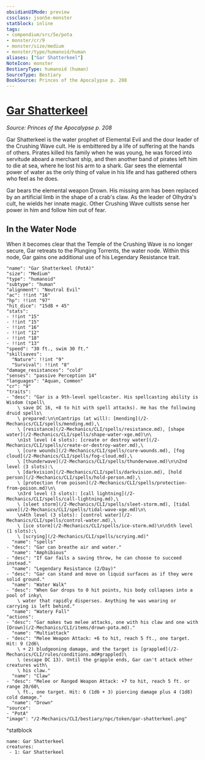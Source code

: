```yaml
---
obsidianUIMode: preview
cssclass: json5e-monster
statblock: inline
tags:
- compendium/src/5e/pota
- monster/cr/9
- monster/size/medium
- monster/type/humanoid/human
aliases: ["Gar Shatterkeel"]
NoteIcon: monster
BestiaryType: humanoid (human)
SourceType: Bestiary
BookSource: Princes of the Apocalypse p. 208
---
```

# [Gar Shatterkeel](2-Mechanics/CLI/bestiary/npc/gar-shatterkeel-pota.md)
*Source: Princes of the Apocalypse p. 208*  

Gar Shatterkeel is the water prophet of Elemental Evil and the dour leader of the Crushing Wave cult. He is embittered by a life of suffering at the hands of others. Pirates killed his family when he was young, he was forced into servitude aboard a merchant ship, and then another band of pirates left him to die at sea, where he lost his arm to a shark. Gar sees the elemental power of water as the only thing of value in his life and has gathered others who feel as he does.

Gar bears the elemental weapon Drown. His missing arm has been replaced by an artificial limb in the shape of a crab's claw. As the leader of Olhydra's cult, he wields her innate magic. Other Crushing Wave cultists sense her power in him and follow him out of fear.

## In the Water Node

When it becomes clear that the Temple of the Crushing Wave is no longer secure, Gar retreats to the Plunging Torrents, the water node. Within this node, Gar gains one additional use of his Legendary Resistance trait.

```statblock
"name": "Gar Shatterkeel (PotA)"
"size": "Medium"
"type": "humanoid"
"subtype": "human"
"alignment": "Neutral Evil"
"ac": !!int "16"
"hp": !!int "97"
"hit_dice": "15d8 + 45"
"stats":
- !!int "15"
- !!int "15"
- !!int "16"
- !!int "12"
- !!int "18"
- !!int "13"
"speed": "30 ft., swim 30 ft."
"skillsaves":
  "Nature": !!int "9"
  "Survival": !!int "8"
"damage_resistances": "cold"
"senses": "passive Perception 14"
"languages": "Aquan, Common"
"cr": "9"
"traits":
- "desc": "Gar is a 9th-level spellcaster. His spellcasting ability is Wisdom (spell\
    \ save DC 16, +8 to hit with spell attacks). He has the following druid spells\
    \ prepared:\n\nCantrips (at will): [mending](/2-Mechanics/CLI/spells/mending.md),\
    \ [resistance](/2-Mechanics/CLI/spells/resistance.md), [shape water](/2-Mechanics/CLI/spells/shape-water-xge.md)\n\
    \n1st level (4 slots): [create or destroy water](/2-Mechanics/CLI/spells/create-or-destroy-water.md),\
    \ [cure wounds](/2-Mechanics/CLI/spells/cure-wounds.md), [fog cloud](/2-Mechanics/CLI/spells/fog-cloud.md),\
    \ [thunderwave](/2-Mechanics/CLI/spells/thunderwave.md)\n\n2nd level (3 slots):\
    \ [darkvision](/2-Mechanics/CLI/spells/darkvision.md), [hold person](/2-Mechanics/CLI/spells/hold-person.md),\
    \ [protection from poison](/2-Mechanics/CLI/spells/protection-from-poison.md)\n\
    \n3rd level (3 slots): [call lightning](/2-Mechanics/CLI/spells/call-lightning.md),\
    \ [sleet storm](/2-Mechanics/CLI/spells/sleet-storm.md), [tidal wave](/2-Mechanics/CLI/spells/tidal-wave-xge.md)\n\
    \n4th level (3 slots): [control water](/2-Mechanics/CLI/spells/control-water.md),\
    \ [ice storm](/2-Mechanics/CLI/spells/ice-storm.md)\n\n5th level (1 slots):\
    \ [scrying](/2-Mechanics/CLI/spells/scrying.md)"
  "name": "spells"
- "desc": "Gar can breathe air and water."
  "name": "Amphibious"
- "desc": "If Gar fails a saving throw, he can choose to succeed instead."
  "name": "Legendary Resistance (2/Day)"
- "desc": "Gar can stand and move on liquid surfaces as if they were solid ground."
  "name": "Water Walk"
- "desc": "When Gar drops to 0 hit points, his body collapses into a pool of inky\
    \ water that rapidly disperses. Anything he was wearing or carrying is left behind."
  "name": "Watery Fall"
"actions":
- "desc": "Gar makes two melee attacks, one with his claw and one with [Drown](/2-Mechanics/CLI/items/drown-pota.md)."
  "name": "Multiattack"
- "desc": "Melee Weapon Attack: +6 to hit, reach 5 ft., one target. Hit: 9 (2d6\
    \ + 2) bludgeoning damage, and the target is [grappled](/2-Mechanics/CLI/rules/conditions.md#grappled)\
    \ (escape DC 13). Until the grapple ends, Gar can't attack other creatures with\
    \ his claw."
  "name": "Claw"
- "desc": "Melee or Ranged Weapon Attack: +7 to hit, reach 5 ft. or range 20/60\
    \ ft., one target. Hit: 6 (1d6 + 3) piercing damage plus 4 (1d8) cold damage."
  "name": "Drown"
"source":
- "PotA"
"image": "/2-Mechanics/CLI/bestiary/npc/token/gar-shatterkeel.png"
```
^statblock

```encounter-table
name: Gar Shatterkeel
creatures:
 - 1: Gar Shatterkeel
```